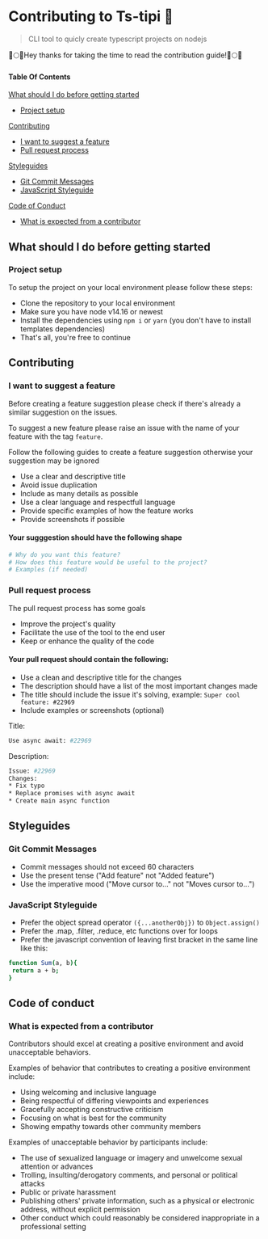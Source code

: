 # Contributing to Ts-tipi 🦝
> CLI tool to quicly create typescript projects on nodejs

🚀🌕🎉Hey thanks for taking the time to read the contribution guide!🚀🌕🎉

#### Table Of Contents
[What should I do before getting started](#what-should-i-do-before-getting-started)
- [Project setup](#project-setup)

[Contributing](#contributing)
- [I want to suggest a feature](#i-want-to-suggest-a-feature)
- [Pull request process](#pull-request-process)


[Styleguides](#styleguides)
  - [Git Commit Messages](#git-commit-messages)
  - [JavaScript Styleguide](#javascript-styleguide)


[Code of Conduct](#code-of-conduct)
- [What is expected from a contributor](#what-is-expected-from-a-contributor)

## What should I do before getting started
### Project setup
To setup the project on your local environment please follow these steps:
- Clone the repository to your local environment
- Make sure you have node v14.16 or newest
- Install the dependencies using `npm i` or `yarn` (you don't have to install templates dependencies) 
- That's all, you're free to continue

## Contributing

### I want to suggest a feature
Before creating a feature suggestion please check if there's already a similar suggestion on the issues.

To suggest a new feature please raise an issue with the name of your feature with the tag `feature`.

Follow the following guides to create a feature suggestion otherwise your suggestion may be ignored
- Use a clear and descriptive title
- Avoid issue duplication
- Include as many details as possible
- Use a clear language and respectfull language
- Provide specific examples of how the feature works
- Provide screenshots if possible


#### Your sugggestion should have the following shape
```bash
# Why do you want this feature?
# How does this feature would be useful to the project?
# Examples (if needed)
```

### Pull request process
  The pull request process has some goals
  - Improve the project's quality
  - Facilitate the use of the tool to the end user
  - Keep or enhance the quality of the code

#### Your pull request should contain the following:
- Use a clean and descriptive title for the changes
- The description should have a list of the most important changes made
- The title should include the issue it's solving, example: `Super cool feature: #22969`
- Include examples or screenshots (optional)

Title:
```bash
Use async await: #22969
```
Description:
```bash
Issue: #22969
Changes:
* Fix typo
* Replace promises with async await
* Create main async function
```

## Styleguides
### Git Commit Messages
- Commit messages should not exceed 60 characters
- Use the present tense ("Add feature" not "Added feature")
- Use the imperative mood ("Move cursor to..." not "Moves cursor to...")

### JavaScript Styleguide
* Prefer the object spread operator `({...anotherObj})` to `Object.assign()`
* Prefer the .map, .filter, .reduce, etc functions over for loops
* Prefer the javascript convention of leaving first bracket in the same line like this:
```bash
function Sum(a, b){
 return a + b;
}
```

## Code of conduct
### What is expected from a contributor

Contributors should excel at creating a positive environment and avoid unacceptable behaviors.

Examples of behavior that contributes to creating a positive environment
include:

* Using welcoming and inclusive language
* Being respectful of differing viewpoints and experiences
* Gracefully accepting constructive criticism
* Focusing on what is best for the community
* Showing empathy towards other community members

Examples of unacceptable behavior by participants include:

* The use of sexualized language or imagery and unwelcome sexual attention or
advances
* Trolling, insulting/derogatory comments, and personal or political attacks
* Public or private harassment
* Publishing others' private information, such as a physical or electronic
  address, without explicit permission
* Other conduct which could reasonably be considered inappropriate in a
  professional setting
